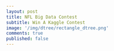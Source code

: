 ```yaml
---
layout: post
title: NFL Big Data Contest
subtitle: Win A Kaggle Contest
image: '/img/dtree/rectangle_dtree.png'
comments: true
published: false
---
```

